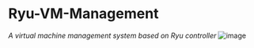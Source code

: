 # Ryu-VM-Management
*A virtual machine management system based on Ryu controller*
![image](https://github.com/Pekdz/Ryu-VM-Management/master/docs/images/WebGUI.png)